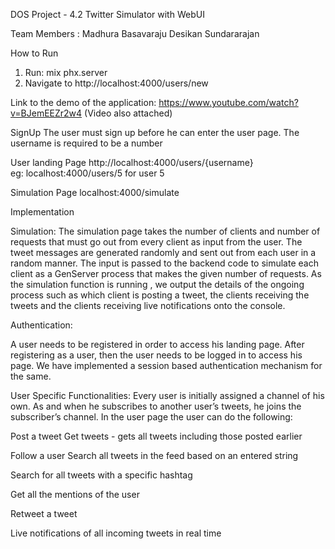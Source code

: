 DOS Project - 4.2
Twitter Simulator with WebUI

Team Members : 
Madhura Basavaraju
Desikan Sundararajan 

How to Run

1) Run: mix phx.server
2) Navigate to http://localhost:4000/users/new

Link to the demo of the application: https://www.youtube.com/watch?v=BJemEEZr2w4
(Video also attached)

SignUp 
The user must sign up before he can enter the user page.
The username is required to be a number

User landing Page
http://localhost:4000/users/{username}   
eg: localhost:4000/users/5 for user 5

Simulation Page
localhost:4000/simulate


Implementation

Simulation:
The simulation page takes the number of clients and number of requests that must go out from every client as input from the user. The tweet messages are generated randomly and sent out from each user in a random manner. The input is passed to the backend code to simulate each client as a GenServer process that makes the given number of requests. As the simulation function is running , we output the details of the ongoing process such as which client is posting a tweet, the clients receiving the tweets and the clients receiving live notifications onto the console.


Authentication:

A user needs to be registered in order to access his landing page. After registering as a user, then the user needs to be logged in to access his page. We have implemented a session based authentication mechanism for the same. 

User Specific Functionalities:
Every user is initially assigned a channel of his own. As and when he subscribes to another user’s tweets, he joins the subscriber’s channel.
  In the user page the user can do the following: 

  Post a tweet
  Get tweets -  gets all tweets including those posted earlier
  
  Follow a user
  Search all tweets in the  feed based on an entered string
  
  Search for all tweets with a specific hashtag
  
  Get all the mentions of the user
  
  Retweet a tweet
  
  Live notifications of all incoming tweets in real time
